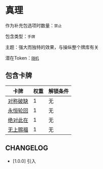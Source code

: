 # 真理

作为补充包选项时数量：`禁止`

包含类型：`手牌`

主题：强大而独特的效果，与操纵整个牌库有关

潜在Token：[`随机`](随机.md)

## 包含卡牌

卡牌 | 权重 | 解锁条件
--- | --- | ---
[对称破缺](../卡牌/对称破缺.md) | 1 | 无
[永恒轮回](../卡牌/永恒轮回.md) | 1 | 无
[绝对此在](../卡牌/绝对此在.md) | 1 | 无
[无上赐福](../卡牌/无上赐福.md) | 1 | 无

## CHANGELOG

- [1.0.0] 引入
